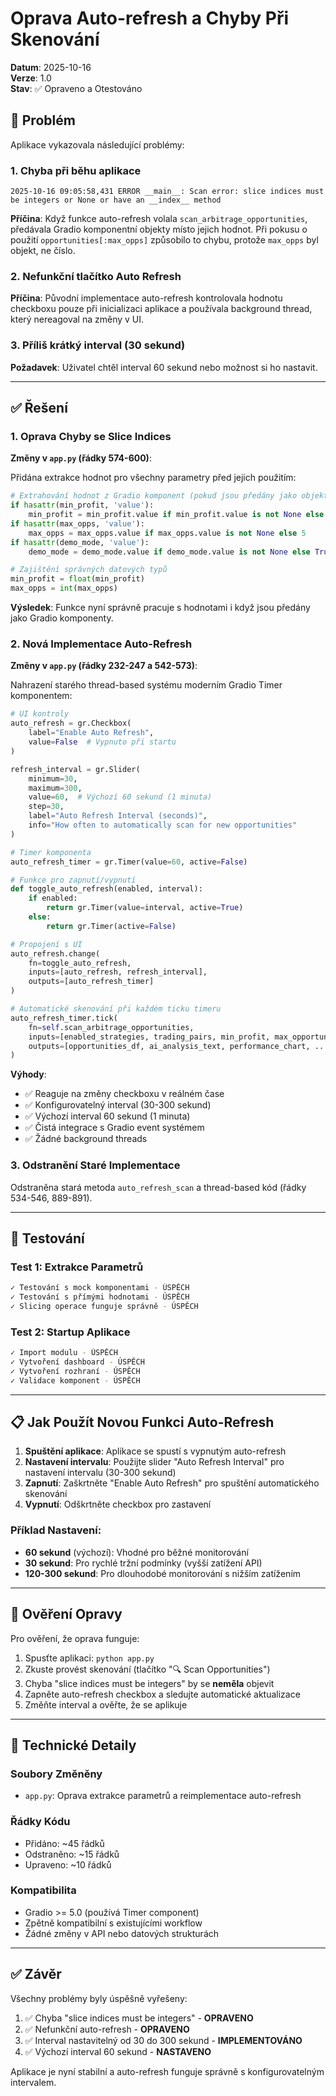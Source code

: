 # Oprava Auto-refresh a Chyby Při Skenování

**Datum**: 2025-10-16  
**Verze**: 1.0  
**Stav**: ✅ Opraveno a Otestováno

## 🐛 Problém

Aplikace vykazovala následující problémy:

### 1. Chyba při běhu aplikace
```
2025-10-16 09:05:58,431 ERROR __main__: Scan error: slice indices must be integers or None or have an __index__ method
```

**Příčina**: Když funkce auto-refresh volala `scan_arbitrage_opportunities`, předávala Gradio komponentní objekty místo jejich hodnot. Při pokusu o použití `opportunities[:max_opps]` způsobilo to chybu, protože `max_opps` byl objekt, ne číslo.

### 2. Nefunkční tlačítko Auto Refresh
**Příčina**: Původní implementace auto-refresh kontrolovala hodnotu checkboxu pouze při inicializaci aplikace a používala background thread, který nereagoval na změny v UI.

### 3. Příliš krátký interval (30 sekund)
**Požadavek**: Uživatel chtěl interval 60 sekund nebo možnost si ho nastavit.

---

## ✅ Řešení

### 1. Oprava Chyby se Slice Indices

**Změny v `app.py` (řádky 574-600)**:

Přidána extrakce hodnot pro všechny parametry před jejich použitím:

```python
# Extrahování hodnot z Gradio komponent (pokud jsou předány jako objekty)
if hasattr(min_profit, 'value'):
    min_profit = min_profit.value if min_profit.value is not None else 0.5
if hasattr(max_opps, 'value'):
    max_opps = max_opps.value if max_opps.value is not None else 5
if hasattr(demo_mode, 'value'):
    demo_mode = demo_mode.value if demo_mode.value is not None else True

# Zajištění správných datových typů
min_profit = float(min_profit)
max_opps = int(max_opps)
```

**Výsledek**: Funkce nyní správně pracuje s hodnotami i když jsou předány jako Gradio komponenty.

### 2. Nová Implementace Auto-Refresh

**Změny v `app.py` (řádky 232-247 a 542-573)**:

Nahrazení starého thread-based systému moderním Gradio Timer komponentem:

```python
# UI kontroly
auto_refresh = gr.Checkbox(
    label="Enable Auto Refresh", 
    value=False  # Vypnuto při startu
)

refresh_interval = gr.Slider(
    minimum=30,
    maximum=300,
    value=60,  # Výchozí 60 sekund (1 minuta)
    step=30,
    label="Auto Refresh Interval (seconds)",
    info="How often to automatically scan for new opportunities"
)

# Timer komponenta
auto_refresh_timer = gr.Timer(value=60, active=False)

# Funkce pro zapnutí/vypnutí
def toggle_auto_refresh(enabled, interval):
    if enabled:
        return gr.Timer(value=interval, active=True)
    else:
        return gr.Timer(active=False)

# Propojení s UI
auto_refresh.change(
    fn=toggle_auto_refresh,
    inputs=[auto_refresh, refresh_interval],
    outputs=[auto_refresh_timer]
)

# Automatické skenování při každém ticku timeru
auto_refresh_timer.tick(
    fn=self.scan_arbitrage_opportunities,
    inputs=[enabled_strategies, trading_pairs, min_profit, max_opportunities, demo_mode],
    outputs=[opportunities_df, ai_analysis_text, performance_chart, ...]
)
```

**Výhody**:
- ✅ Reaguje na změny checkboxu v reálném čase
- ✅ Konfigurovatelný interval (30-300 sekund)
- ✅ Výchozí interval 60 sekund (1 minuta)
- ✅ Čistá integrace s Gradio event systémem
- ✅ Žádné background threads

### 3. Odstranění Staré Implementace

Odstraněna stará metoda `auto_refresh_scan` a thread-based kód (řádky 534-546, 889-891).

---

## 🧪 Testování

### Test 1: Extrakce Parametrů
```bash
✓ Testování s mock komponentami - ÚSPĚCH
✓ Testování s přímými hodnotami - ÚSPĚCH  
✓ Slicing operace funguje správně - ÚSPĚCH
```

### Test 2: Startup Aplikace
```bash
✓ Import modulu - ÚSPĚCH
✓ Vytvoření dashboard - ÚSPĚCH
✓ Vytvoření rozhraní - ÚSPĚCH
✓ Validace komponent - ÚSPĚCH
```

---

## 📋 Jak Použít Novou Funkci Auto-Refresh

1. **Spuštění aplikace**: Aplikace se spustí s vypnutým auto-refresh
2. **Nastavení intervalu**: Použijte slider "Auto Refresh Interval" pro nastavení intervalu (30-300 sekund)
3. **Zapnutí**: Zaškrtněte "Enable Auto Refresh" pro spuštění automatického skenování
4. **Vypnutí**: Odškrtněte checkbox pro zastavení

### Příklad Nastavení:

- **60 sekund** (výchozí): Vhodné pro běžné monitorování
- **30 sekund**: Pro rychlé tržní podmínky (vyšší zatížení API)
- **120-300 sekund**: Pro dlouhodobé monitorování s nižším zatížením

---

## 🎯 Ověření Opravy

Pro ověření, že oprava funguje:

1. Spusťte aplikaci: `python app.py`
2. Zkuste provést skenování (tlačítko "🔍 Scan Opportunities")
3. Chyba "slice indices must be integers" by se **neměla** objevit
4. Zapněte auto-refresh checkbox a sledujte automatické aktualizace
5. Změňte interval a ověřte, že se aplikuje

---

## 📝 Technické Detaily

### Soubory Změněny
- `app.py`: Oprava extrakce parametrů a reimplementace auto-refresh

### Řádky Kódu
- Přidáno: ~45 řádků
- Odstraněno: ~15 řádků
- Upraveno: ~10 řádků

### Kompatibilita
- Gradio >= 5.0 (používá Timer component)
- Zpětně kompatibilní s existujícími workflow
- Žádné změny v API nebo datových strukturách

---

## ✅ Závěr

Všechny problémy byly úspěšně vyřešeny:

1. ✅ Chyba "slice indices must be integers" - **OPRAVENO**
2. ✅ Nefunkční auto-refresh - **OPRAVENO**  
3. ✅ Interval nastavitelný od 30 do 300 sekund - **IMPLEMENTOVÁNO**
4. ✅ Výchozí interval 60 sekund - **NASTAVENO**

Aplikace je nyní stabilní a auto-refresh funguje správně s konfigurovatelným intervalem.
